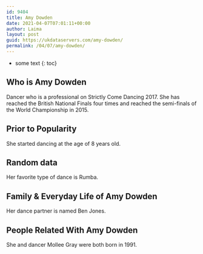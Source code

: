 ```yaml
---
id: 9404
title: Amy Dowden
date: 2021-04-07T07:01:11+00:00
author: Laima
layout: post
guid: https://ukdataservers.com/amy-dowden/
permalink: /04/07/amy-dowden/
---
```


* some text
{: toc}


## Who is Amy Dowden
                  
                  
                  
Dancer who is a professional on Strictly Come Dancing 2017. She has reached the British National Finals four times and reached the semi-finals of the World Championship in 2015. 
                  
              
            
              
            
                
                
                
## Prior to Popularity
                  
                  
                  
She started dancing at the age of 8 years old. 
                  
              
            
              
            
                
                
                
## Random data
                  
                  
                  
Her favorite type of dance is Rumba. 
                  
              
            
              
            
                
                
                
## Family & Everyday Life of Amy Dowden
                  
                  
                  
Her dance partner is named Ben Jones.
                  
              
            
              
            
                
                
                
## People Related With Amy Dowden
                  
                  
                  
She and dancer Mollee Gray were both born in 1991. 
                  
              
            
              
            
                
              
            
              
              
            
            
              
            
          
          
          